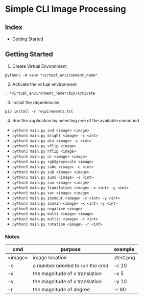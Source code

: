 # Simple CLI Image Processing
## Index
 * [Getting Started](#getting-started)

## Getting Started
1. Create Virtual Environment
```shell
python3 -m venv *virtual_environment_name*
```
2. Activate the virtual environment
```shell
. *virtual_environment_name*/bin/activate
```
3. Install the depedencies
```shell
pip install -r requirements.txt
```
4. Run the application by selecting one of the available command
* ```python3 main.py and <image> <image>```
* ```python3 main.py bright <image> -c <int>```
* ```python3 main.py div <image> -c <int>```
* ```python3 main.py vflip <image>```
* ```python3 main.py hflip <image>```
* ```python3 main.py or <image> <image>```
* ```python3 main.py rgb2grayscale <image>```
* ```python3 main.py subc <image> -c <int>```
* ```python3 main.py sub <image> <image>```
* ```python3 main.py sumc <image> -c <int>```
* ```python3 main.py sum <image> <image>```
* ```python3 main.py translation <image> -x <int> -y <int>```
* ```python3 main.py xor <image> <image>```
* ```python3 main.py zoomout <image> -x <int> -y <int>```
* ```python3 main.py zoomin <image> -x <int> -y <int>```
* ```python3 main.py negative <image>```
* ```python3 main.py multi <image> <image>```
* ```python3 main.py multic <image> -c <int>```
* ```python3 main.py rotation <image> -r <int>```

### Notes
| cmd      | purpose                        | example    |
|----------|--------------------------------|------------|
| \<image> | image location                 | ./test.png |
| -c       | a number needed to run the cmd | -c 10      |
| -x       | the magnitude of x translation | -x 5       |
| -y       | the magnitude of x translation | -y 10      |
| -r       | the magnitude of degree        | -r 90      |